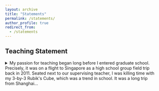 ```yaml
---
layout: archive
title: "Statements"
permalink: /statements/
author_profile: true
redirect_from:
  - /statements
---
```


## Teaching Statement
<details>
<summary>My passion for teaching began long before I entered graduate school. Precisely, it was on a flight to Singapore as a high school group field trip back in 2011. Seated next to our supervising teacher, I was killing time with my 3-by-3 Rubik's Cube, which was a trend in school. It was a long trip from Shanghai...</summary>

and likely our supervisor was bored so she asked me if I could teach her how to solve it and said she never succeeding learning it. I certainly wasn’t an expert—I could barely finish it in under a minute—but I started sharing what I knew. I remember it was due to a line like "Instead of letting the blocks find the edge, you should let the edge pick up the blocks" that she told me it was a eureka moment for her and that she believed I could be very a good teacher. 

However, my pursuit of teaching took a pause. I applied to a college with an education major but wasn't accepted. It wasn’t until my master’s program when I was hired as a teaching assistant for EC15 Basic Econometrics, that I rediscovered my passion. Every time I held an office hour I would be happy if I had students visiting me. One time after I explained the algebra of the ordinary least square estimator to a group of students, one student said to me, "Kaicheng, you are the best!" I was so glad and their enthusiasm truly touched me.

Throughout my five years in the PhD program, I spent more time on research than teaching, yet I cherished those moments of accomplishment during office hours or recitations when students experienced their own breakthroughs. These moments continually reaffirmed my passion and the mission of education.

I am very fortunate to be advised and taught by Prof. Vogelsang who would also serve as my lifetime example of what a good teacher/professor/advisor/mentor is like. He is very chill in life but is at the same time very serious about research and lectures. Most importantly, he cares about students. Despite graduating from the most prestigious schools, he remains incredibly humble. He constantly encourages students and truly believes they can achieve more. Instead of pushing for outcomes (it would have worked for some courses but at the cost of mental stress to many students), he helps students realize their potential. I have been profoundly moved by his support to many students (including myself). I have been working as his TA for three semesters straight. It is probably easiest in terms of the workload—he would never ask a TA to do something when he could have done it himself—but it is never easy in terms of involvement. I was asked to attend lectures, both for undergrads and graduate courses, and we regularly talk about the courses and students after our discussion on research in his office (he is also my committee chair). We would spend considerable time talking about individual students, discussing who was excelling and who might need additional help. By the end of one semester, I knew nearly every student’s name in a class of over 40.

I wouldn’t say I was the perfect TA. There was one time he wanted me to have a Zoom review session before the exam. It was scheduled on a Saturday, but I didn't realize it until more than half an hour passed and no students were waiting for me. I figured I could just finish the review session and upload the recording so students could watch it later. After I was done with the recording, I told him what happened. He wasn’t pleased and insisted I hold another review session the next morning, emphasizing that students deserve the opportunity to ask questions in real time. I conducted another review session the next morning. Though I felt disappointed in myself, I learned a valuable lesson about what it truly means to care for students.

Soon, I will also take responsibility as a teacher/professor/advisor/mentor. It won't be an easy journey but I am lucky to have a lifelong role model and my early passion to guide me through. For the record, I have served as a teaching assistant for PhD-level micro theory twice and econometrics once. Additionally, I have assisted with various undergraduate courses, including microeconomics and econometrics for juniors and seniors, as well as introductory micro for freshmen. I also taught a summer course on intermediate macroeconomics for undergraduates. Furthermore, I can teach data cleaning and analysis in STATA (or R) and matrix programming in Mata due to my own research. 
</details>

